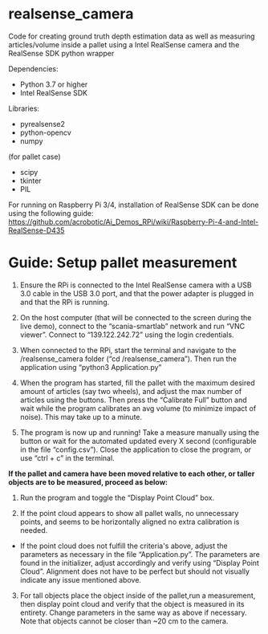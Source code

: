 # realsense_camera
Code for creating ground truth depth estimation data
as well as measuring articles/volume inside a pallet using a Intel RealSense camera
and the RealSense SDK python wrapper

Dependencies:
* Python  3.7 or higher
* Intel RealSense SDK

Libraries:
* pyrealsense2
* python-opencv
* numpy

(for pallet case)
* scipy 
* tkinter
* PIL 


For running on Raspberry Pi 3/4, installation of RealSense SDK can be done using the following guide: https://github.com/acrobotic/Ai_Demos_RPi/wiki/Raspberry-Pi-4-and-Intel-RealSense-D435

 

# Guide: Setup pallet measurement 

1. Ensure the RPi is connected to the Intel RealSense camera with a USB 3.0 cable in the USB 3.0 port, and that the power adapter is plugged in and that the RPi is running. 

2. On the host computer (that will be connected to the screen during the live demo), connect to the “scania-smartlab” network and run “VNC viewer”. Connect to “139.122.242.72” using the login credentials.

3. When connected to the RPi, start the terminal and navigate to the /realsense_camera folder (“cd /realsense_camera”). Then run the application using “python3 Application.py” 

4. When the program has started, fill the pallet with the maximum desired amount of articles (say two wheels), and adjust the max number of articles using the buttons. Then press the “Calibrate Full” button and wait while the program calibrates an avg volume (to minimize impact of noise). This may take up to a minute. 

5. The program is now up and running! Take a measure manually using the button or wait for the automated updated every X second (configurable in the file “config.csv”). Close the application to close the program, or use “ctrl + c” in the terminal. 

**If the pallet and camera have been moved relative to each other, or taller objects are to be measured, proceed as below:**

1. Run the program and toggle the “Display Point Cloud” box. 

2. If the point cloud appears to show all pallet walls, no unnecessary points, and seems to be horizontally aligned no extra calibration is needed. 

  * If the point cloud does not fulfill the criteria's above, adjust the parameters as necessary in the file “Application.py”. The parameters are found in the initializer, adjust accordingly and verify using “Display Point Cloud”. Alignment does not have to be perfect but should not visually indicate any issue mentioned above. 

3. For tall objects place the object inside of the pallet,run a measurement, then display point cloud and verify that the object is measured in its entirety. Change parameters in the same way as above if necessary. Note that objects cannot be closer than ~20 cm to the camera. 
